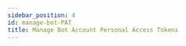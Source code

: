```yaml
---
sidebar_position: 4
id: manage-bot-PAT
title: Manage Bot Account Personal Access Tokens
---
```


<!-- TODO: Add headers with description/explanations of following:
- View PAT
- Generate PAT
- Revoke PAT
-->
